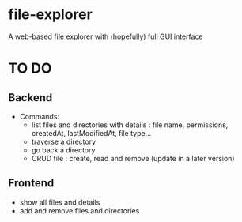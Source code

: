 # file-explorer
A web-based file explorer with (hopefully) full GUI interface

# TO DO
## Backend
- Commands:
  - list files and directories with details : file name, permissions, createdAt, lastModifiedAt, file type...
  - traverse a directory
  - go back a directory
  - CRUD file : create, read and remove (update in a later version) 
## Frontend
- show all files and details
- add and remove files and directories